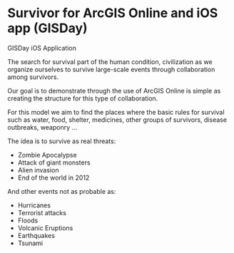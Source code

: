Survivor for ArcGIS Online and iOS app (GISDay)
======

GISDay iOS Application

The search for survival part of the human condition, civilization as we organize ourselves to survive large-scale events through collaboration among survivors.

Our goal is to demonstrate through the use of ArcGIS Online is simple as creating the structure for this type of collaboration.

For this model we aim to find the places where the basic rules for survival such as water, food, shelter, medicines, other groups of survivors, disease outbreaks, weaponry ...

The idea is to survive as real threats:
- Zombie Apocalypse
- Attack of giant monsters
- Alien invasion
- End of the world in 2012

And other events not as probable as:
- Hurricanes
- Terrorist attacks
- Floods
- Volcanic Eruptions
- Earthquakes
- Tsunami

